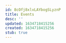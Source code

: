 ```yaml
---
id: 8cOfj8xlvLAYbogSLyznP
title: Events
desc: ''
updated: 1634718415256
created: 1634718415256
stub: true
---
```


